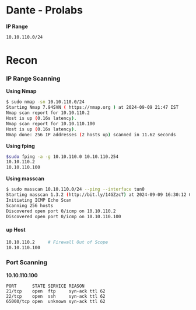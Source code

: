 # Dante - Prolabs

**IP Range**
```
10.10.110.0/24
```

# Recon
### IP Range Scanning
**Using Nmap**
```bash
$ sudo nmap -sn 10.10.110.0/24
Starting Nmap 7.94SVN ( https://nmap.org ) at 2024-09-09 21:47 IST
Nmap scan report for 10.10.110.2
Host is up (0.16s latency).
Nmap scan report for 10.10.110.100
Host is up (0.16s latency).
Nmap done: 256 IP addresses (2 hosts up) scanned in 11.62 seconds
```

**Using fping**
```bash
$sudo fping -a -g 10.10.110.0 10.10.110.254
10.10.110.2
10.10.110.100
```

**Using masscan**
```bash
$ sudo masscan 10.10.110.0/24 --ping --interface tun0
Starting masscan 1.3.2 (http://bit.ly/14GZzcT) at 2024-09-09 16:30:12 GMT
Initiating ICMP Echo Scan
Scanning 256 hosts
Discovered open port 0/icmp on 10.10.110.2                                     
Discovered open port 0/icmp on 10.10.110.100    
```

#### up Host
```bash
10.10.110.2     # Firewall Out of Scope
10.10.110.100
```

### Port Scanning

**10.10.110.100**<br>
```
PORT      STATE SERVICE REASON
21/tcp    open  ftp     syn-ack ttl 62
22/tcp    open  ssh     syn-ack ttl 62
65000/tcp open  unknown syn-ack ttl 62

```